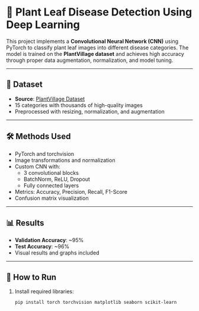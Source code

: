 # 🌿 Plant Leaf Disease Detection Using Deep Learning

This project implements a **Convolutional Neural Network (CNN)** using PyTorch to classify plant leaf images into different disease categories. The model is trained on the **PlantVillage dataset** and achieves high accuracy through proper data augmentation, normalization, and model tuning.

---

## 📁 Dataset
- **Source**: [PlantVillage Dataset](https://www.kaggle.com/datasets/emmarex/plantdisease)
- 15 categories with thousands of high-quality images
- Preprocessed with resizing, normalization, and augmentation

---

## 🛠️ Methods Used
- PyTorch and torchvision
- Image transformations and normalization
- Custom CNN with:
  - 3 convolutional blocks
  - BatchNorm, ReLU, Dropout
  - Fully connected layers
- Metrics: Accuracy, Precision, Recall, F1-Score
- Confusion matrix visualization

---

## 📊 Results
- **Validation Accuracy**: ~95%
- **Test Accuracy**: ~96%
- Visual results and graphs included

---

## 📌 How to Run
1. Install required libraries:
   ```bash
   pip install torch torchvision matplotlib seaborn scikit-learn
